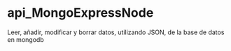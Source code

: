 # api_MongoExpressNode

Leer, añadir, modificar y borrar datos, utilizando JSON, de la base de datos en mongodb